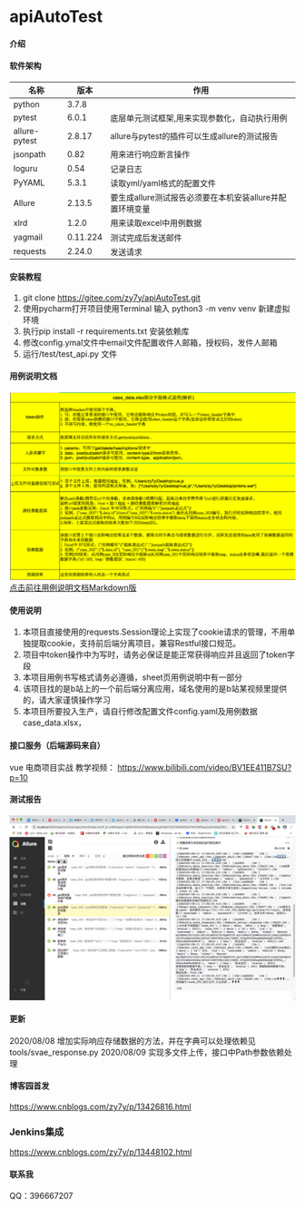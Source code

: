 

# apiAutoTest

#### 介绍
#### 软件架构
| 名称       | 版本   | 作用 |
| -------- | -------- | ---- |
| python                         | 3.7.8  |      |
| pytest                         | 6.0.1  | 底层单元测试框架,用来实现参数化，自动执行用例 |
| allure-pytest                  | 2.8.17 | allure与pytest的插件可以生成allure的测试报告 |
| jsonpath                       | 0.82   | 用来进行响应断言操作 |
| loguru                         | 0.54   | 记录日志 |
| PyYAML                         | 5.3.1  | 读取yml/yaml格式的配置文件 |
| Allure 												 | 2.13.5 | 要生成allure测试报告必须要在本机安装allure并配置环境变量 |
| xlrd                           | 1.2.0  | 用来读取excel中用例数据 |
| yagmail | 0.11.224 | 测试完成后发送邮件 |
| requests| 2.24.0 | 发送请求 |



#### 安装教程

1.  git clone  https://gitee.com/zy7y/apiAutoTest.git 
2.  使用pycharm打开项目使用Terminal 输入 python3 -m venv venv 新建虚拟环境
3.  执行pip install -r requirements.txt 安装依赖库
4.  修改config.ymal文件中email文件配置收件人邮箱，授权码，发件人邮箱
5.  运行/test/test_api.py 文件
#### 用例说明文档
![case_data.xlsx用例说明文档](./image/用例说明文档.png)
[点击前往用例说明文档Markdown版](apiAutoTest用例说明.md)

#### 使用说明

1.  本项目直接使用的requests.Session理论上实现了cookie请求的管理，不用单独提取cookie，支持前后端分离项目，兼容Restful接口规范。
2.  项目中token操作中为写时，请务必保证是能正常获得响应并且返回了token字段
3.  本项目用例书写格式请务必遵循，sheet页用例说明中有一部分
4.  该项目找的是b站上的一个前后端分离应用，域名使用的是b站某视频里提供的，请大家谨慎操作学习
5.  本项目所要投入生产，请自行修改配置文件config.yaml及用例数据case_data.xlsx，

#### 接口服务（后端源码来自）
vue 电商项目实战
教学视频：
https://www.bilibili.com/video/BV1EE411B7SU?p=10

#### 测试报告

![本地运行测试后生成报告](./image/localhost_report.png)

#### 更新
2020/08/08 增加实际响应存储数据的方法，并在字典可以处理依赖见tools/svae_response.py
2020/08/09 实现多文件上传，接口中Path参数依赖处理

#### 博客园首发
https://www.cnblogs.com/zy7y/p/13426816.html

### Jenkins集成

https://www.cnblogs.com/zy7y/p/13448102.html

#### 联系我

QQ：396667207


